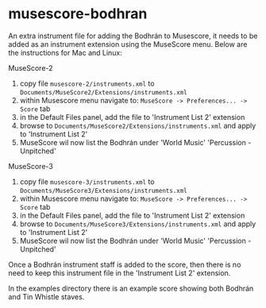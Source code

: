 # musescore-bodhran
An extra instrument file for adding the Bodhrán to Musescore, it needs to be added as an 
instrument extension using the MuseScore menu. Below are the instructions for Mac and Linux:

MuseScore-2
1. copy file `musescore-2/instruments.xml` to `Documents/MuseScore2/Extensions/instruments.xml`
2. within Musescore menu navigate to: `MuseScore -> Preferences... -> Score` tab
3. in the Default Files panel, add the file to 'Instrument List 2' extension
4. browse to `Documents/MuseScore2/Extensions/instruments.xml` and apply to 'Instrument List 2'
5. MuseScore wil now list the Bodhrán under 'World Music' 'Percussion - Unpitched'

MuseScore-3
1. copy file `musescore-3/instruments.xml` to `Documents/MuseScore3/Extensions/instruments.xml`
2. within Musescore menu navigate to: `MuseScore -> Preferences... -> Score` tab
3. in the Default Files panel, add the file to 'Instrument List 2' extension
4. browse to `Documents/MuseScore3/Extensions/instruments.xml` and apply to 'Instrument List 2'
5. MuseScore wil now list the Bodhrán under 'World Music' 'Percussion - Unpitched'

Once a Bodhrán instrument staff is added to the score, then there is no need to keep this
instrument file in the 'Instrument List 2' extension.

In the examples directory there is an example score showing both Bodhrán and Tin Whistle staves.
